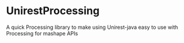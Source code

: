 UnirestProcessing
=================

A quick Processing library to make using Unirest-java easy to use with Processing for mashape APIs

